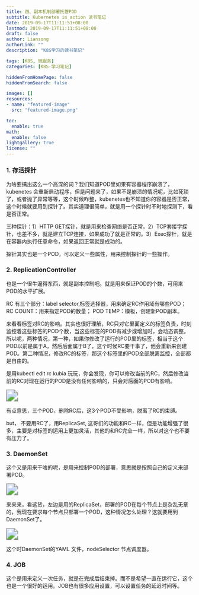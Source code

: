```yaml
---
title: 四、副本机制部署托管POD
subtitle: Kubernetes in action 读书笔记
date: 2019-09-17T11:11:51+08:00
lastmod: 2019-09-17T11:11:51+08:00
draft: false
author: Liansong
authorLink: ""
description: "K8S学习的读书笔记"

tags: [K8S, 微服务]
categories: [K8S-学习笔记]

hiddenFromHomePage: false
hiddenFromSearch: false

images: []
resources:
- name: "featured-image"
  src: "featured-image.png"

toc:
  enable: true
math:
  enable: false
lightgallery: true
license: ""
---
```

### 1. 存活探针

为啥要搞出这么一个高深的词？我们知道POD里如果有容器程序崩溃了，kubenetes 会重新启动程序，但是问题来了，如果不是崩溃的情况呢，比如死锁了，或者抛了异常等等，这个时候咋整，kubenetes也不知道你的容器是否正常，这个时候就要用到探针了。其实道理很简单，就是用一个探针时不时地探测下，看是否正常。

三种探针：1）HTTP GET探针，就是用来检查网络是否正常。2）TCP套接字探针，也差不多，就是建立TCP连接，如果成功了就是正常的。3）Exec探针，就是在容器内执行任意命令，如果返回正常就是成功的。

探针其实也是一个POD，可以定义一些属性，用来控制探针的一些操作。



### 2. ReplicationController

也是一个很牛逼得东西，就是副本控制吧。就是用来保证POD的个数，可用来POD的水平扩展。

RC 有三个部分：label selector,标签选择器，用来确定RC作用域有哪些POD； RC COUNT：用来指定POD的数量； POD TEMP：模板，创建新POD副本。

来看看标签对RC的影响。其实也很好理解，RC只对它里面定义的标签负责，时刻监控着这些标签的POD个数，当这些标签的POD有减少或增加时，会动态调整。所以呢，两种情况，第一种，如果你修改了运行的POD里的标签，相当于这个POD以前是属于A，然后后面属于B了，这个时候RC要干事了，他会重新来创建POD。第二种情况，修改RC的标签，那这个标签里的POD全部脱离监控，全部都是自由的。

是用kubectl edit rc kubia 玩玩，你会发现，你可以修改当前的RC，然后修改当前的RC对现在运行的POD是没有任何影响的，只会对后面的POD有影响。

<img src="https://cdn.jsdelivr.net/gh/yeliansong/github-blog-PIC/blog-images006y8mN6gy1g6vz9qkq36j30h90ab76n.jpg" style="zoom:200%;" />

有点意思，三个POD，删除RC后，这3个POD不受影响，脱离了RC的束缚。

but， 不要用RC了，用ReplicaSet, 这哥们的功能和RC一样，但是功能增强了很多，主要是对标签的运用上更加灵活，其他的和RC完全一样，所以对这个也不要有压力了。



### 3. DaemonSet 

这个又是用来干啥的呢，是用来控制POD的部署，意思就是按照自己的定义来部署POD。

<img src="https://cdn.jsdelivr.net/gh/yeliansong/github-blog-PIC/blog-images006y8mN6gy1g6vz9rj59cj30mc0d4jxi.jpg" style="zoom:200%;" />

来来来，看这货，左边是用的ReplicaSet，部署的POD在每个节点上是杂乱无章的，我现在要求每个节点只部署一个POD，这种情况怎么处理？这就要用到DaemonSet了。

<img src="https://cdn.jsdelivr.net/gh/yeliansong/github-blog-PIC/blog-images006y8mN6gy1g6vz9shyq4j30jr0acdhl.jpg" style="zoom:200%;" />

这个时DaemonSet的YAML 文件，nodeSelector 节点调度器。



### 4. JOB

这个是用来定义一次任务，就是在完成后结束掉。而不是希望一直在运行它，这个也是一个很好的运用。JOB也有很多应用设置，可以设置任务的延迟时间等。

